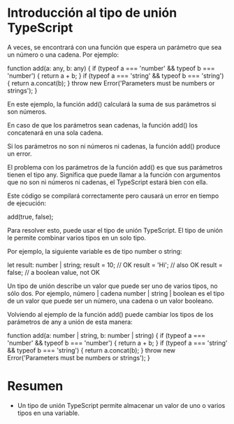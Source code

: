 # Introducción al tipo de unión TypeScript
A veces, se encontrará con una función que espera un parámetro que sea un número o una cadena. Por ejemplo:

  function add(a: any, b: any) {
      if (typeof a === 'number' && typeof b === 'number') {
          return a + b;
      }
      if (typeof a === 'string' && typeof b === 'string') {
          return a.concat(b);
      }
      throw new Error('Parameters must be numbers or strings');
  }

En este ejemplo, la función add() calculará la suma de sus parámetros si son números.

En caso de que los parámetros sean cadenas, la función add() los concatenará en una sola cadena.

Si los parámetros no son ni números ni cadenas, la función add() produce un error.

El problema con los parámetros de la función add() es que sus parámetros tienen el tipo any. Significa que puede llamar a la función con argumentos que no son ni números ni cadenas, el TypeScript estará bien con ella.

Este código se compilará correctamente pero causará un error en tiempo de ejecución:

  add(true, false);

Para resolver esto, puede usar el tipo de unión TypeScript. El tipo de unión le permite combinar varios tipos en un solo tipo.

Por ejemplo, la siguiente variable es de tipo number o string:

  let result: number | string;
  result = 10; // OK
  result = 'Hi'; // also OK
  result = false; // a boolean value, not OK

Un tipo de unión describe un valor que puede ser uno de varios tipos, no sólo dos. Por ejemplo, número | cadena number | string | boolean es el tipo de un valor que puede ser un número, una cadena o un valor booleano.

Volviendo al ejemplo de la función add() puede cambiar los tipos de los parámetros de any a unión de esta manera:

  function add(a: number | string, b: number | string) {
      if (typeof a === 'number' && typeof b === 'number') {
          return a + b;
      }
      if (typeof a === 'string' && typeof b === 'string') {
          return a.concat(b);
      }
      throw new Error('Parameters must be numbers or strings');
  }

# Resumen
- Un tipo de unión TypeScript permite almacenar un valor de uno o varios tipos en una variable.
